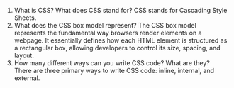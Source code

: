 1. What is CSS? What does CSS stand for? CSS stands for Cascading Style Sheets. 
2. What does the CSS box model represent? The CSS box model represents the fundamental way browsers render elements on a webpage. It essentially defines how each HTML element is structured as a rectangular box, allowing developers to control its size, spacing, and layout.  
3. How many different ways can you write CSS code? What are they? There are three primary ways to write CSS code: inline, internal, and external.
